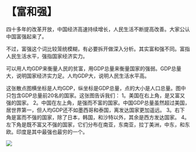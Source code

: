 # 【富和强】

四十多年的改革开放，中国经济高速持续增长，人民生活不断提高改善。大家公认中国富强起来了。

不过，富强这个词比较笼统模糊，有必要拆开做深入分析。其实富和强不同。富指人民生活水平，强指国家经济实力。

可以用人均GDP来衡量人民的贫富，用GDP总量来衡量国家的强弱。GDP总量大，说明国家经济实力足。人均GDP大，说明人民生活水平高。

这张散点图横坐标是人均GDP，纵坐标是GDP总量，点的大小是人口总量。图中只包含GDP总量前20名的国家。这张图告诉我们：
1。美国在右上角，是又富又强的国家。
2。中国在左上角，是强而不富的国家。中国GDP总量虽然超过美国，居世界第一，但人均GDP还不如墨西哥和泰国，离发达国家更加遥远。
3。右下角是富而不强的国家，除了日本，韩国，和沙特以外，其余是西方发达国家。
4。左下角是既不富又不强的国家，它们分布在南亚，东南亚，拉丁美洲，中东，和东欧。印度是其中最强也最穷的一个。

![](05.png)